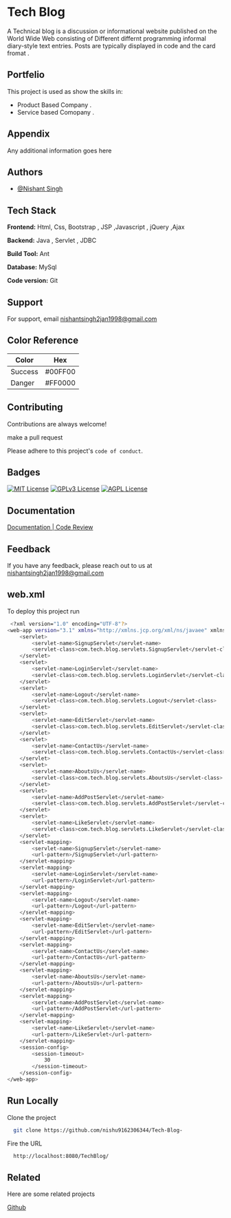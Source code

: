 
# Tech Blog

A Technical blog is a discussion or informational website published on the World Wide Web consisting of Different differnt programming informal diary-style text entries. Posts are typically displayed in  code and the card fromat .


## Portfelio

This project is used as show the skills in:

- Product Based Company .
- Service based Comopany .



## Appendix

Any additional information goes here


## Authors

- [@Nishant Singh ](https://github.com/nishu9162306344)


## Tech Stack

**Frontend:** Html, Css, Bootstrap , JSP ,Javascript , jQuery ,Ajax

**Backend:**  Java , Servlet , JDBC

**Build Tool:**  Ant 

**Database:**   MySql

**Code version:** Git


## Support

For support, email nishantsingh2jan1998@gmail.com 

## Color Reference

| Color             | Hex                                                                |
| ----------------- | ------------------------------------------------------------------ |
|  Success| #00FF00
| Danger|  #FF0000

## Contributing

Contributions are always welcome!

make a pull request 

Please adhere to this project's `code of conduct`.


## Badges

[![MIT License](https://img.shields.io/badge/License-MIT-green.svg)](https://choosealicense.com/licenses/mit/)
[![GPLv3 License](https://img.shields.io/badge/License-GPL%20v3-yellow.svg)](https://opensource.org/licenses/)
[![AGPL License](https://img.shields.io/badge/license-AGPL-blue.svg)](http://www.gnu.org/licenses/agpl-3.0)


## Documentation

[Documentation | Code Review ](https://github.com/nishu9162306344/Tech-Blog-.git)


## Feedback

If you have any feedback, please reach out to us at nishantsingh2jan1998@gmail.com


## web.xml

To deploy this project run

```bash
 <?xml version="1.0" encoding="UTF-8"?>
<web-app version="3.1" xmlns="http://xmlns.jcp.org/xml/ns/javaee" xmlns:xsi="http://www.w3.org/2001/XMLSchema-instance" xsi:schemaLocation="http://xmlns.jcp.org/xml/ns/javaee http://xmlns.jcp.org/xml/ns/javaee/web-app_3_1.xsd">
    <servlet>
        <servlet-name>SignupServlet</servlet-name>
        <servlet-class>com.tech.blog.servlets.SignupServlet</servlet-class>
    </servlet>
    <servlet>
        <servlet-name>LoginServlet</servlet-name>
        <servlet-class>com.tech.blog.servlets.LoginServlet</servlet-class>
    </servlet>
    <servlet>
        <servlet-name>Logout</servlet-name>
        <servlet-class>com.tech.blog.servlets.Logout</servlet-class>
    </servlet>
    <servlet>
        <servlet-name>EditServlet</servlet-name>
        <servlet-class>com.tech.blog.servlets.EditServlet</servlet-class>
    </servlet>
    <servlet>
        <servlet-name>ContactUs</servlet-name>
        <servlet-class>com.tech.blog.servlets.ContactUs</servlet-class>
    </servlet>
    <servlet>
        <servlet-name>AboutsUs</servlet-name>
        <servlet-class>com.tech.blog.servlets.AboutsUs</servlet-class>
    </servlet>
    <servlet>
        <servlet-name>AddPostServlet</servlet-name>
        <servlet-class>com.tech.blog.servlets.AddPostServlet</servlet-class>
    </servlet>
    <servlet>
        <servlet-name>LikeServlet</servlet-name>
        <servlet-class>com.tech.blog.servlets.LikeServlet</servlet-class>
    </servlet>
    <servlet-mapping>
        <servlet-name>SignupServlet</servlet-name>
        <url-pattern>/SignupServlet</url-pattern>
    </servlet-mapping>
    <servlet-mapping>
        <servlet-name>LoginServlet</servlet-name>
        <url-pattern>/LoginServlet</url-pattern>
    </servlet-mapping>
    <servlet-mapping>
        <servlet-name>Logout</servlet-name>
        <url-pattern>/Logout</url-pattern>
    </servlet-mapping>
    <servlet-mapping>
        <servlet-name>EditServlet</servlet-name>
        <url-pattern>/EditServlet</url-pattern>
    </servlet-mapping>
    <servlet-mapping>
        <servlet-name>ContactUs</servlet-name>
        <url-pattern>/ContactUs</url-pattern>
    </servlet-mapping>
    <servlet-mapping>
        <servlet-name>AboutsUs</servlet-name>
        <url-pattern>/AboutsUs</url-pattern>
    </servlet-mapping>
    <servlet-mapping>
        <servlet-name>AddPostServlet</servlet-name>
        <url-pattern>/AddPostServlet</url-pattern>
    </servlet-mapping>
    <servlet-mapping>
        <servlet-name>LikeServlet</servlet-name>
        <url-pattern>/LikeServlet</url-pattern>
    </servlet-mapping>
    <session-config>
        <session-timeout>
            30
        </session-timeout>
    </session-config>
</web-app>

```


## Run Locally

Clone the project

```bash
  git clone https://github.com/nishu9162306344/Tech-Blog-
```

Fire the URL

```bash
  http://localhost:8080/TechBlog/
```

 

## Related

Here are some related projects

[Github](https://github.com/nishu9162306344/Full-User-Management-System)

